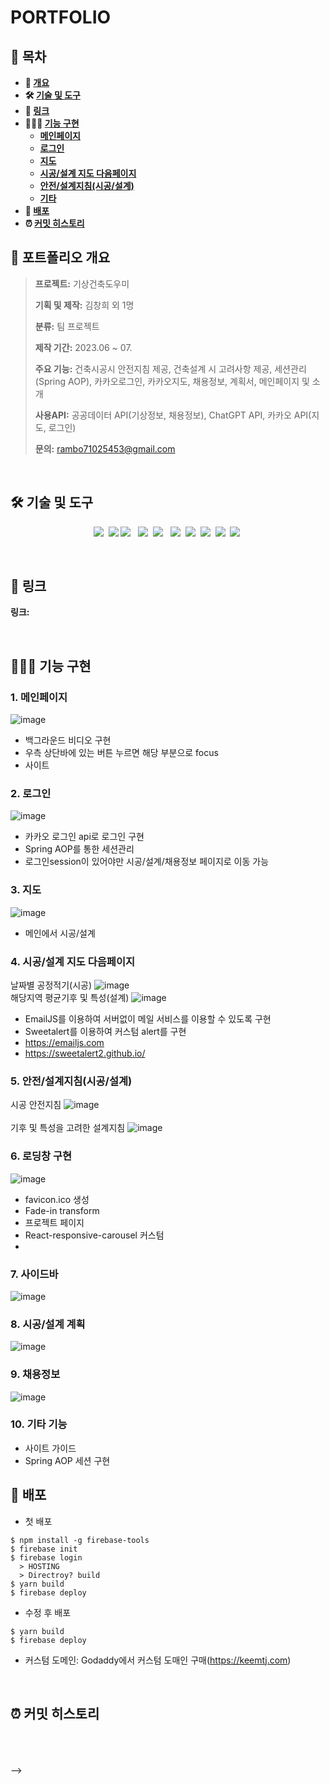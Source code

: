 # **PORTFOLIO**

## **📗 목차**

<b>

- 📝 [개요](#-포트폴리오-개요)
- 🛠 [기술 및 도구](#-기술-및-도구)
- 🔗 [링크](#-링크)
- 👨🏻‍💻 [기능 구현](#-기능-구현)
  - [메인페이지](#1-메인페이지)
  - [로그인](#2-로그인)
  - [지도](#3-지도)
  - [시공/설계 지도 다음페이지](#4-시공/설계-지도-다음페이지)
  - [안전/설계지침(시공/설계)](#5-안전/설계지침(시공/설계))
  - [기타](#6-기타-기능)
- 🚀 [배포](#-배포)
- ⏰ [커밋 히스토리](#-커밋-히스토리)

</b>

## **📝 포트폴리오 개요**

> **프로젝트:** 기상건축도우미
>
> **기획 및 제작:** 김창희 외 1명
>
> **분류:** 팀 프로젝트
>
> **제작 기간:** 2023.06 ~ 07.
>
> **주요 기능:** 건축시공시 안전지침 제공, 건축설계 시 고려사항 제공, 세션관리(Spring AOP), 카카오로그인, 카카오지도, 채용정보, 계획서, 메인페이지 및 소개
>
> **사용API:** 공공데이터 API(기상정보, 채용정보), ChatGPT API, 카카오 API(지도, 로그인)
>
> **문의:** rambo71025453@gmail.com
 
<br />

## **🛠 기술 및 도구**
<p align="center">
  <img src="https://img.shields.io/badge/Spring-6DB33F?style=flat&logo=Spring&logoColor=white"></a>&nbsp
  <img src="https://img.shields.io/badge/Java11-007396?style=flat&logo=OpenJDK&logoColor=white"/>
  <img src="https://img.shields.io/badge/html5-%23E34F26.svg?style=flat&logo=html5&logoColor=white"/></a> &nbsp
  <img src="https://img.shields.io/badge/css-1572B6?style=flat-square&logo=css3&logoColor=white"/></a>&nbsp 
  <img src="https://img.shields.io/badge/javascript-%23323330.svg?style=flat&logo=javascript&logoColor=%23F7DF1E"/></a> &nbsp
  <img src="https://img.shields.io/badge/oracle-F80000?style=flat&logo=oracle&logoColor=white"></a>&nbsp 
  <img src="https://img.shields.io/badge/apache tomcat-F8DC75?style=flat&logo=apachetomcat&logoColor=white"></a>&nbsp 
  <img src="https://img.shields.io/badge/github-181717.svg?style=flat&logo=github&logoColor=white"></a>&nbsp 
  <img src="https://img.shields.io/badge/Eclipse-FE7A16.svg?style=flat&logo=Eclipse&logoColor=white"></a>&nbsp 
  <img src="https://img.shields.io/badge/Sourcetree-0052CC.svg?style=flat&logo=Sourcetree&logoColor=white"></a>&nbsp 
</p>
<br />

## **🔗 링크**

**링크:** <!--[https://keemtj.com](https://keemtj.com)
-->

<br />

## **👨🏻‍💻 기능 구현**

### **1. 메인페이지**
![image](https://github.com/kalista00/BuildSafety/assets/122184547/28c0c548-dc31-421b-b283-029a4e1ea54f)

- 백그라운드 비디오 구현
- 우측 상단바에 있는 버튼 누르면 해당 부분으로 focus
- 사이트

### **2. 로그인**

![image](https://github.com/kalista00/BuildSafety/assets/122184547/13abada1-7927-4d70-ae6d-80869a5d31a4)

- 카카오 로그인 api로 로그인 구현
- Spring AOP를 통한 세션관리
- 로그인session이 있어야만 시공/설계/채용정보 페이지로 이동 가능

### **3. 지도**

![image](https://github.com/kalista00/BuildSafety/assets/122184547/bbb6a279-e42d-473b-91b4-028c63ef234e)

- 메인에서 시공/설계
 
<!--
- 5개의 endpoint를 두고 반응형을 구현함

```javascript
// media.js
const deviceSizes = {
  desktop: '1440px',
  laptop: '1280px',
  tablet: '1024px',
  mobile: '768px',
  phone: '480px',
};

const media = {
  desktop: `screen and (max-width: ${deviceSizes.desktop})`,
  laptop: `screen and (max-width: ${deviceSizes.laptop})`,
  tablet: `screen and (max-width: ${deviceSizes.tablet})`,
  mobile: `screen and (max-width: ${deviceSizes.mobile})`,
  phone: `screen and (max-width: ${deviceSizes.phone})`,
};

export { deviceSizes, media };
```

<img width="100%" alt="반응형 네비게이션" src="https://user-images.githubusercontent.com/51189962/136144313-2a67d258-3ec1-4517-80fc-3f67b957dff5.gif" />
-->


### **4. 시공/설계 지도 다음페이지**

날짜별 공정적기(시공)
![image](https://github.com/kalista00/BuildSafety/assets/122184547/77c8178f-62a0-4d6c-bf5a-5bfeb23dc5cf)
<br />
해당지역 평균기후 및 특성(설계)
![image](https://github.com/kalista00/BuildSafety/assets/122184547/cb4afb69-2478-4bd5-b84d-863229a7e4eb)

- EmailJS를 이용하여 서버없이 메일 서비스를 이용할 수 있도록 구현
- Sweetalert를 이용하여 커스텀 alert를 구현
- https://emailjs.com
- https://sweetalert2.github.io/

### **5. 안전/설계지침(시공/설계)**
시공 안전지침
![image](https://github.com/kalista00/BuildSafety/assets/122184547/67bb8521-2727-4c67-b86b-a034d5373d01)
<br />
<br />
기후 및 특성을 고려한 설계지침
![image](https://github.com/kalista00/BuildSafety/assets/122184547/a265c1aa-2613-44c6-b6cb-7d86d0670a3d)



### **6. 로딩창 구현**

![image](https://github.com/kalista00/BuildSafety/assets/122184547/a94eaa33-3bb3-45d0-ab65-c0e9fe96cb79)

- favicon.ico 생성
- Fade-in transform
- 프로젝트 페이지
- React-responsive-carousel 커스텀
- 
### **7. 사이드바**
![image](https://github.com/kalista00/BuildSafety/assets/122184547/f9c931c3-3ff1-40c7-8b70-3514aa9caae2)

### **8. 시공/설계 계획**
![image](https://github.com/kalista00/BuildSafety/assets/122184547/e2fc0f29-6596-4763-9b74-cebbbe41f005)

### **9. 채용정보**
![image](https://github.com/kalista00/BuildSafety/assets/122184547/4d8a913b-9811-466f-a6f8-0e674967beb5)

### **10. 기타 기능**
- 사이트 가이드
- Spring AOP 세션 구현

## **🚀 배포**

- 첫 배포

```
$ npm install -g firebase-tools
$ firebase init
$ firebase login
  > HOSTING
  > Directroy? build
$ yarn build
$ firebase deploy
```

- 수정 후 배포

```
$ yarn build
$ firebase deploy
```

- 커스텀 도메인: Godaddy에서 커스텀 도매인 구매(https://keemtj.com)

<br />

## ⏰ 커밋 히스토리

<br/>
<br/>
<br/>
-->
